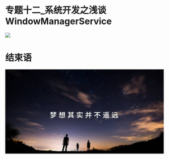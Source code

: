 # 专题十二_系统开发之浅谈WindowManagerService

<img src="flows_time_001.png">












# 结束语

<img src="../Images/end_001.png">

